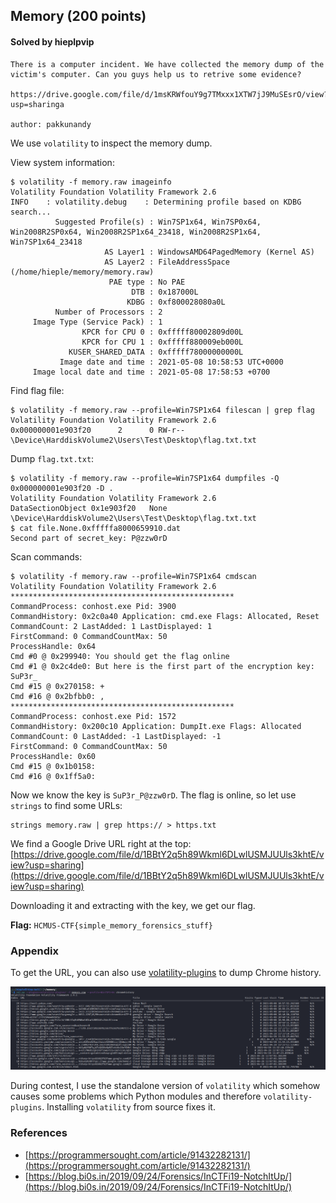 ## Memory (200 points)

#### Solved by hieplpvip

```
There is a computer incident. We have collected the memory dump of the victim's computer. Can you guys help us to retrive some evidence?

https://drive.google.com/file/d/1msKRWfouY9g7TMxxx1XTW7jJ9MuSEsrO/view?usp=sharinga

author: pakkunandy
```

We use `volatility` to inspect the memory dump.

View system information:

```
$ volatility -f memory.raw imageinfo
Volatility Foundation Volatility Framework 2.6
INFO    : volatility.debug    : Determining profile based on KDBG search...
          Suggested Profile(s) : Win7SP1x64, Win7SP0x64, Win2008R2SP0x64, Win2008R2SP1x64_23418, Win2008R2SP1x64, Win7SP1x64_23418
                     AS Layer1 : WindowsAMD64PagedMemory (Kernel AS)
                     AS Layer2 : FileAddressSpace (/home/hieple/memory/memory.raw)
                      PAE type : No PAE
                           DTB : 0x187000L
                          KDBG : 0xf800028080a0L
          Number of Processors : 2
     Image Type (Service Pack) : 1
                KPCR for CPU 0 : 0xfffff80002809d00L
                KPCR for CPU 1 : 0xfffff880009eb000L
             KUSER_SHARED_DATA : 0xfffff78000000000L
           Image date and time : 2021-05-08 10:58:53 UTC+0000
     Image local date and time : 2021-05-08 17:58:53 +0700
```

Find flag file:

```
$ volatility -f memory.raw --profile=Win7SP1x64 filescan | grep flag
Volatility Foundation Volatility Framework 2.6
0x000000001e903f20      2      0 RW-r-- \Device\HarddiskVolume2\Users\Test\Desktop\flag.txt.txt
```

Dump `flag.txt.txt`:

```
$ volatility -f memory.raw --profile=Win7SP1x64 dumpfiles -Q 0x000000001e903f20 -D .
Volatility Foundation Volatility Framework 2.6
DataSectionObject 0x1e903f20   None   \Device\HarddiskVolume2\Users\Test\Desktop\flag.txt.txt
$ cat file.None.0xfffffa8000659910.dat
Second part of secret_key: P@zzw0rD
```

Scan commands:

```
$ volatility -f memory.raw --profile=Win7SP1x64 cmdscan
Volatility Foundation Volatility Framework 2.6
**************************************************
CommandProcess: conhost.exe Pid: 3900
CommandHistory: 0x2c0a40 Application: cmd.exe Flags: Allocated, Reset
CommandCount: 2 LastAdded: 1 LastDisplayed: 1
FirstCommand: 0 CommandCountMax: 50
ProcessHandle: 0x64
Cmd #0 @ 0x299940: You should get the flag online
Cmd #1 @ 0x2c4de0: But here is the first part of the encryption key: SuP3r_
Cmd #15 @ 0x270158: +
Cmd #16 @ 0x2bfbb0: ,
**************************************************
CommandProcess: conhost.exe Pid: 1572
CommandHistory: 0x200c10 Application: DumpIt.exe Flags: Allocated
CommandCount: 0 LastAdded: -1 LastDisplayed: -1
FirstCommand: 0 CommandCountMax: 50
ProcessHandle: 0x60
Cmd #15 @ 0x1b0158:
Cmd #16 @ 0x1ff5a0:
```

Now we know the key is `SuP3r_P@zzw0rD`. The flag is online, so let use `strings` to find some URLs:

```shell
strings memory.raw | grep https:// > https.txt
```

We find a Google Drive URL right at the top: [https://drive.google.com/file/d/1BBtY2q5h89Wkml6DLwlUSMJUUls3khtE/view?usp=sharing](https://drive.google.com/file/d/1BBtY2q5h89Wkml6DLwlUSMJUUls3khtE/view?usp=sharing)

Downloading it and extracting with the key, we get our flag.

**Flag:** `HCMUS-CTF{simple_memory_forensics_stuff}`

### Appendix

To get the URL, you can also use [volatility-plugins](https://github.com/superponible/volatility-plugins) to dump Chrome history.

![](image0.png)

During contest, I use the standalone version of `volatility` which somehow causes some problems which Python modules and therefore `volatility-plugins`. Installing `volatility` from source fixes it.

### References

- [https://programmersought.com/article/91432282131/](https://programmersought.com/article/91432282131/)
- [https://blog.bi0s.in/2019/09/24/Forensics/InCTFi19-NotchItUp/](https://blog.bi0s.in/2019/09/24/Forensics/InCTFi19-NotchItUp/)

